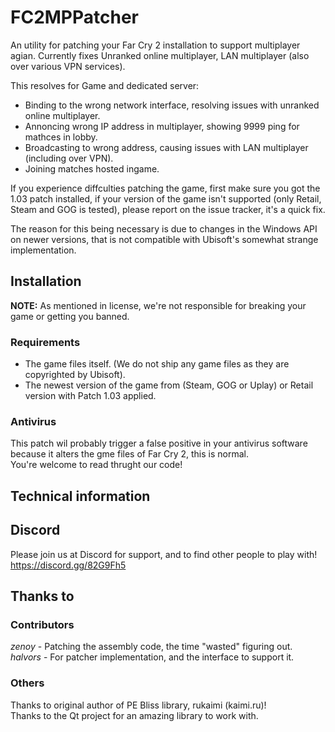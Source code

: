 # FC2MPPatcher
An utility for patching your Far Cry 2 installation to support multiplayer agian. 
Currently fixes Unranked online multiplayer, LAN multiplayer (also over various VPN services).

This resolves for Game and dedicated server:
 * Binding to the wrong network interface, resolving issues with unranked online multiplayer. 
 * Annoncing wrong IP address in multiplayer, showing 9999 ping for mathces in lobby. 
 * Broadcasting to wrong address, causing issues with LAN multiplayer (including over VPN). 
 * Joining matches hosted ingame.

If you experience diffculties patching the game, first make sure you got the 1.03 patch installed, if your version of the game isn't supported (only Retail, Steam and GOG is tested), please report on the issue tracker, it's a quick fix.

The reason for this being necessary is due to changes in the Windows API on newer versions, that is not compatible with Ubisoft's somewhat strange implementation.

## Installation
<b>NOTE:</b> As mentioned in license, we're not responsible for breaking your game or getting you banned.

### Requirements
 * The game files itself. (We do not ship any game files as they are copyrighted by Ubisoft). 
 * The newest version of the game from (Steam, GOG or Uplay) or Retail version with Patch 1.03 applied. 

### Antivirus
This patch wil probably trigger a false positive in your antivirus software because it alters the gme files of Far Cry 2, this is normal.  
You're welcome to read thrught our code!

## Technical information

## Discord
Please join us at Discord for support, and to find other people to play with!
https://discord.gg/82G9Fh5

## Thanks to
### Contributors
<i>zenoy</i> - Patching the assembly code, the time "wasted" figuring out.  
<i>halvors</i> - For patcher implementation, and the interface to support it.  

### Others
Thanks to original author of PE Bliss library, rukaimi (kaimi.ru)!  
Thanks to the Qt project for an amazing library to work with.  
